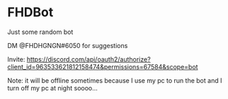# FHDBot
Just some random bot

DM @FHDHGNGN#6050 for suggestions

Invite: https://discord.com/api/oauth2/authorize?client_id=963533621812158474&permissions=67584&scope=bot

Note: it will be offline sometimes because I use my pc to run the bot and I turn off my pc at night soooo...
